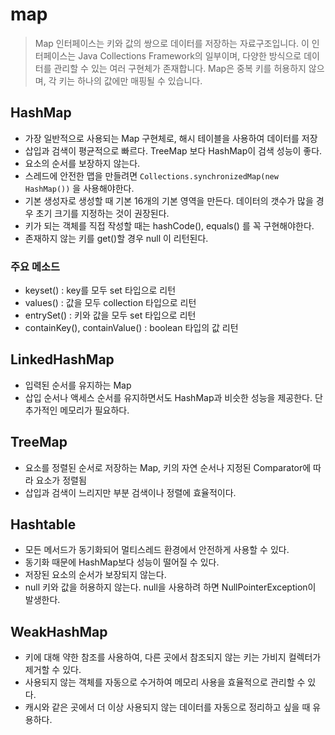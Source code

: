 # map
> Map 인터페이스는 키와 값의 쌍으로 데이터를 저장하는 자료구조입니다. 이 인터페이스는 Java Collections Framework의 일부이며, 다양한 방식으로 데이터를 관리할 수 있는 여러 구현체가 존재합니다. Map은 중복 키를 허용하지 않으며, 각 키는 하나의 값에만 매핑될 수 있습니다.

## HashMap
- 가장 일반적으로 사용되는 Map 구현체로, 해시 테이블을 사용하여 데이터를 저장
- 삽입과 검색이 평균적으로 빠르다. TreeMap 보다 HashMap이 검색 성능이 좋다.
- 요소의 순서를 보장하지 않는다.
- 스레드에 안전한 맵을 만들려면 `Collections.synchronizedMap(new HashMap())` 을 사용해야한다.
- 기본 생성자로 생성할 때 기본 16개의 기본 영역을 만든다. 데이터의 갯수가 많을 경우 초기 크기를 지정하는 것이 권장된다.
- 키가 되는 객체를 직접 작성할 때는 hashCode(), equals() 를 꼭 구현해야한다.
- 존재하지 않는 키를 get()할 경우 null 이 리턴된다.
### 주요 메소드
- keyset() : key를 모두 set 타입으로 리턴
- values() : 값을 모두 collection 타입으로 리턴
- entrySet() : 키와 값을 모두 set 타입으로 리턴
- containKey(), containValue() : boolean 타입의 값 리턴

## LinkedHashMap
- 입력된 순서를 유지하는 Map
- 삽입 순서나 액세스 순서를 유지하면서도 HashMap과 비슷한 성능을 제공한다. 단 추가적인 메모리가 필요하다.

## TreeMap
- 요소를 정렬된 순서로 저장하는 Map, 키의 자연 순서나 지정된 Comparator에 따라 요소가 정렬됨
- 삽입과 검색이 느리지만 부분 검색이나 정렬에 효율적이다.

## Hashtable
- 모든 메서드가 동기화되어 멀티스레드 환경에서 안전하게 사용할 수 있다.
- 동기화 때문에 HashMap보다 성능이 떨어질 수 있다.
- 저장된 요소의 순서가 보장되지 않는다.
- null 키와 값을 허용하지 않는다. null을 사용하려 하면 NullPointerException이 발생한다.

## WeakHashMap
- 키에 대해 약한 참조를 사용하여, 다른 곳에서 참조되지 않는 키는 가비지 컬렉터가 제거할 수 있다.
- 사용되지 않는 객체를 자동으로 수거하여 메모리 사용을 효율적으로 관리할 수 있다.
- 캐시와 같은 곳에서 더 이상 사용되지 않는 데이터를 자동으로 정리하고 싶을 때 유용하다.